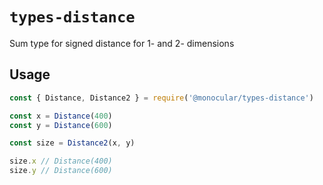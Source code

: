 # `types-distance`

Sum type for signed distance for 1- and 2- dimensions

## Usage

```js
const { Distance, Distance2 } = require('@monocular/types-distance')

const x = Distance(400)
const y = Distance(600)

const size = Distance2(x, y)

size.x // Distance(400)
size.y // Distance(600)
```
